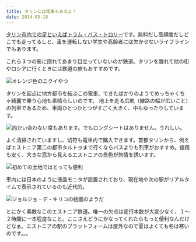 ```yaml
---
title: タリンには電車もあるよ！
date: 2014-03-18
---
```


[タリン市内での足といえばトラム・バス・トロリー](/post/76260272297/)です。無料だし高頻度だしどこでも走ってるしと、車を運転しない学生や高齢者には欠かせないライフラインでもあります。

これら３つの影に隠れてあまり目立っていないのが鉄道。タリンを離れて他の街やロシアに行くときには鉄道の旅もおすすめです。

![オレンジ色のニクイやつ](https://photos.xar.sh/13229402325_a1ff179919_b_d.jpg)

タリンを起点に地方都市を結ぶこの電車、できたばかりのようでめっちゃくちゃ綺麗で乗り心地も素晴らしいのです。
地上を走る広軌（線路の幅が広いこと）の列車であるため、車両ひとつひとつがすごく大きく、中もゆったりしています。

![向かい合わない席もあります。でもロングシートはありません。うれしい。](https://photos.xar.sh/13229719694_bd33a2f7bb_b_d.jpg)

よく清掃されていますし、切符も電車内で購入できます。首都タリンから、例えばエストニア第二の都市タルトゥまで行くならバスよりも列車がおすすめ。値段も安く、大きな窓から見えるエストニアの景色が旅情を誘います。

![初めての土地ではとっても便利](https://photos.xar.sh/12835612894_7bd4c6ecab_b_d.jpg)

車内には日本のように液晶モニタが設置されており、現在地や次の駅がリアルタイムで表示されているのも近代的。

![ジョルジョ・デ・キリコの絵画のようだ](https://photos.xar.sh/13229732794_5c7481c5b5_b_d.jpg)

とにかく素敵なこのエストニア鉄道。唯一の欠点は走行本数が大変少なく、１～２時間に一本程度なこと。ここさえどうにかなってくれたらもっと便利なんだけどなぁ。エストニアの駅のプラットフォームは屋外なので夏はよくても冬は寒いのです。。。
